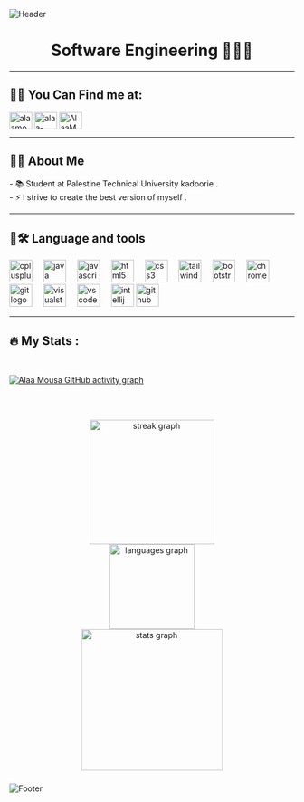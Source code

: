 ![Header](https://capsule-render.vercel.app/api?type=waving&color=8a8cb2&height=222&section=header&text=Hi,%20I'm%20%20Alaa%20mousa⚡️%20%F0%9F%91%8B&fontSize=45&colorA=8ECF6E&colorB=61BD4F&width=1000&fontColor=ffffff)

<h1 align="center">   Software Engineering 👩🏻‍💻 </h1>
  <hr>

 <h2 align="left">👋🏻 You Can Find me at:</h2>

<p align="left">
   <a href="https://www.linkedin.com/in/alaa-mousa-55888b284/" target="blank"><img align="center" src="https://raw.githubusercontent.com/rahuldkjain/github-profile-readme-generator/master/src/images/icons/Social/linked-in-alt.svg" alt="alaamousa" height="30" width="40" /></a>
  <a href="https://codeforces.com/profile/alaa-mousa" target="blank"><img align="center" src="https://raw.githubusercontent.com/rahuldkjain/github-profile-readme-generator/master/src/images/icons/Social/codeforces.svg" alt="alaa-mousa" height="30" width="40" /></a>
  <a href="https://leetcode.com/u/hakar2022/" target="blank"><img align="center" src="https://raw.githubusercontent.com/rahuldkjain/github-profile-readme-generator/master/src/images/icons/Social/leet-code.svg" alt="AlaaMousa" height="30" width="40" /></a>
</p>
<hr>


<h2 align="left">👩‍💻  About Me</h2>



<p align="left">- 📚 Student at Palestine Technical University kadoorie .<br>- ⚡ I strive to create the best version of myself .</p>
<hr>


<h2 align="left"> 🧠🛠 Language and tools</h2>



<div align="left">
  <img src="https://cdn.jsdelivr.net/gh/devicons/devicon/icons/cplusplus/cplusplus-original.svg" height="40" alt="cplusplus logo"  />
  <img width="12" />
  <img src="https://cdn.jsdelivr.net/gh/devicons/devicon/icons/java/java-original.svg" height="40" alt="java logo"  />
  <img width="12" />
  <img src="https://cdn.jsdelivr.net/gh/devicons/devicon/icons/javascript/javascript-original.svg" height="40" alt="javascript logo"  />
  <img width="12" />
  <img src="https://cdn.jsdelivr.net/gh/devicons/devicon/icons/html5/html5-original.svg" height="40" alt="html5 logo"  />
  <img width="12" />
  <img src="https://cdn.jsdelivr.net/gh/devicons/devicon/icons/css3/css3-original.svg" height="40" alt="css3 logo"  />
  <img width="12" />
  <img src="https://cdn.jsdelivr.net/gh/devicons/devicon/icons/tailwindcss/tailwindcss-original-wordmark.svg" height="40" alt="tailwindcss logo"  />
  <img width="12" />
  <img src="https://cdn.jsdelivr.net/gh/devicons/devicon/icons/bootstrap/bootstrap-original.svg" height="40" alt="bootstrap logo"  />
  <img width="12" />
  <img src="https://cdn.jsdelivr.net/gh/devicons/devicon/icons/chrome/chrome-original.svg" height="40" alt="chrome logo"  />
  <img width="12" />
  <img src="https://cdn.jsdelivr.net/gh/devicons/devicon/icons/git/git-original.svg" height="40" alt="git logo"  />
  <img width="12" />
  <img src="https://cdn.jsdelivr.net/gh/devicons/devicon/icons/visualstudio/visualstudio-plain.svg" height="40" alt="visualstudio logo"  />
  <img width="12" />
  <img src="https://cdn.jsdelivr.net/gh/devicons/devicon/icons/vscode/vscode-original.svg" height="40" alt="vscode logo"  />
  <img width="12" />
  <img src="https://cdn.jsdelivr.net/gh/devicons/devicon/icons/intellij/intellij-original.svg" height="40" alt="intellij logo"  />
<img src="https://cdn.jsdelivr.net/gh/devicons/devicon/icons/github/github-original.svg" height="40" alt="github logo"
</div>
<hr>




<h2 align="left">🔥   My Stats :</h2>
<br>

[![Alaa Mousa GitHub activity graph](https://github-readme-activity-graph.vercel.app/graph?username=AlaaMousa05&bg_color=1a1b27&color=9e4c98&line=9e4c98&point=403d3d&area=true&hide_border=true)](https://github.com/Ashutosh00710/github-readme-activity-graph)

  <br><br>
  
<div align="center">
  <img src="https://streak-stats.demolab.com?user=AlaaMousa05&locale=en&mode=daily&theme=dark&hide_border=false&border_radius=5&order=3" height="220" alt="streak graph"  />
<br>  <img src="https://github-readme-stats.vercel.app/api/top-langs?username=AlaaMousa05&locale=en&hide_title=false&layout=compact&card_width=320&langs_count=5&theme=dracula&hide_border=false&order=2" height="150" alt="languages graph"  />
<br> 
 <img src="https://github-readme-stats.vercel.app/api?username=AlaaMousa05&hide_title=false&hide_rank=false&show_icons=true&include_all_commits=true&count_private=true&disable_animations=false&theme=dracula&locale=en&hide_border=false&order=1" height="250" alt="stats graph"   />
</div>

###







![Footer](https://capsule-render.vercel.app/api?type=waving&color=8a8cb2&height=111&section=footer&colorA=8ECF6E&colorB=61BD4F)
